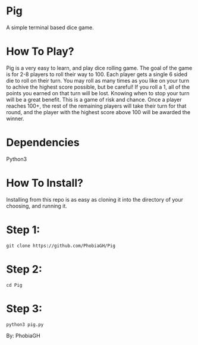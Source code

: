 # Pig
A simple terminal based dice game.

# How To Play?
Pig is a very easy to learn, and play dice rolling game. The goal of the game is for 2-8 players to roll their way to 100. Each player gets a single 6 sided die to roll on their turn. You may roll as many times as you like on your turn to achive the highest score possible, but be careful! If you roll a 1, all of the points you earned on that turn will be lost. Knowing when to stop your turn will be a great benefit. This is a game of risk and chance. Once a player reaches 100+, 
the rest of the remaining players will take their turn for that round, and the player with the highest score above 100 will be awarded the winner.

# Dependencies
Python3

# How To Install?
Installing from this repo is as easy as cloning it into the directory of your choosing, and running it.

# Step 1:

    git clone https://github.com/PhobiaGH/Pig

# Step 2:

    cd Pig

# Step 3:

    python3 pig.py


By: PhobiaGH